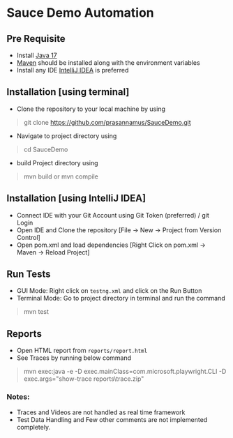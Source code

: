 # Sauce Demo Automation

## Pre Requisite
- Install [Java 17](https://www.oracle.com/java/technologies/javase/jdk17-archive-downloads.html)
- [Maven](https://maven.apache.org/download.cgi) should be installed along with the environment variables
- Install any IDE [IntelliJ IDEA](https://www.jetbrains.com/idea/download) is preferred

## Installation [using terminal]
- Clone the repository to your local machine by using 
> git clone https://github.com/prasannamus/SauceDemo.git
- Navigate to project directory using 
> cd SauceDemo
- build Project directory using 
> mvn build or mvn compile

## Installation [using IntelliJ IDEA]
- Connect IDE with your Git Account using Git Token (preferred) / git Login
- Open IDE and Clone the repository [File -> New -> Project from Version Control]
- Open pom.xml and load dependencies [Right Click on pom.xml -> Maven -> Reload Project]



## Run Tests
- GUI Mode: Right click on `testng.xml` and click on the Run Button
- Terminal Mode: Go to project directory in terminal and run the command
> mvn test

## Reports
- Open HTML report from `reports/report.html`
- See Traces by running below command
> mvn exec:java -e -D exec.mainClass=com.microsoft.playwright.CLI -D exec.args="show-trace reports\trace.zip"

### Notes:
- Traces and Videos are not handled as real time framework
- Test Data Handling and Few other comments are not implemented completely.